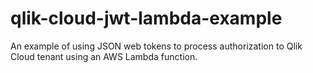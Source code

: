 # qlik-cloud-jwt-lambda-example
An example of using JSON web tokens to process authorization to Qlik Cloud tenant using an AWS Lambda function.
